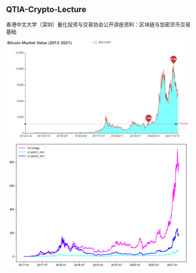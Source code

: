 ## QTIA-Crypto-Lecture
香港中文大学（深圳）量化投资与交易协会公开讲座资料：区块链与加密货币交易基础


<div align=center>
<img src="./1_btc_mv/btc_mv_plot.png" width="800">


<img src="./3_rotation_trading/images/rotation_v1.png" width="720">